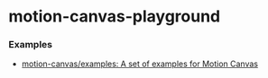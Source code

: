 motion-canvas-playground
========================
### Examples
- [motion-canvas/examples: A set of examples for Motion Canvas](https://github.com/motion-canvas/examples)